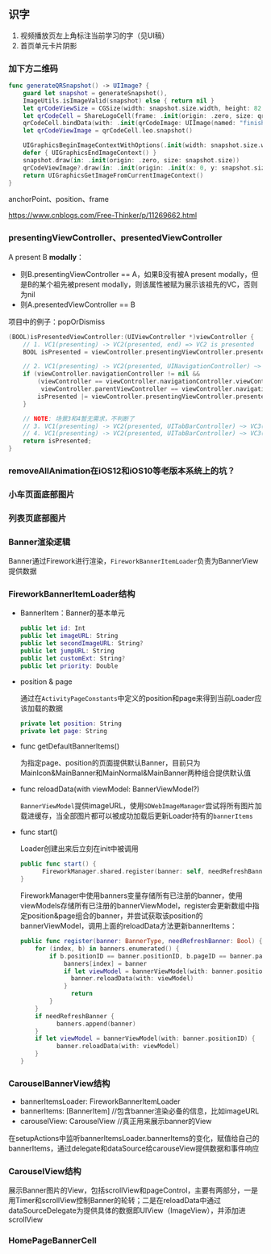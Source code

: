 ## 识字

1. 视频播放页左上角标注当前学习的字（见UI稿）
2. 首页单元卡片阴影



### 加下方二维码

```swift
func generateQRSnapshot() -> UIImage? {
    guard let snapshot = generateSnapshot(),
    ImageUtils.isImageValid(snapshot) else { return nil }
    let qrCodeViewSize = CGSize(width: snapshot.size.width, height: 82.0)
    let qrCodeCell = ShareLogoCell(frame: .init(origin: .zero, size: qrCodeViewSize))
    qrCodeCell.bindData(with: .init(qrCodeImage: UIImage(named: "finish_share_QR")))
    let qrCodeViewImage = qrCodeCell.leo.snapshot()

    UIGraphicsBeginImageContextWithOptions(.init(width: snapshot.size.width, height: snapshot.size.height + qrCodeViewSize.height), false, UIScreen.main.scale)
    defer { UIGraphicsEndImageContext() }
    snapshot.draw(in: .init(origin: .zero, size: snapshot.size))
    qrCodeViewImage?.draw(in: .init(origin: .init(x: 0, y: snapshot.size.height), size: qrCodeViewSize))
    return UIGraphicsGetImageFromCurrentImageContext()
}
```




anchorPoint、position、frame

https://www.cnblogs.com/Free-Thinker/p/11269662.html



### presentingViewController、presentedViewController

A present B **modally**：

- 则B.presentingViewController == A，如果B没有被A present modally，但是B的某个祖先被present modally，则该属性被赋为展示该祖先的VC，否则为nil
- 则A.presentedViewController == B

项目中的例子：popOrDismiss

```swift
(BOOL)isPresentedViewController:(UIViewController *)viewController {
    // 1. VC1(presenting) -> VC2(presented, end) => VC2 is presented
    BOOL isPresented = viewController.presentingViewController.presentedViewController == viewController;

    // 2. VC1(presenting) -> VC2(presented, UINavigationController) ~> VC3(pushed, end)  => VC2 and VC3 is presented
    if (viewController.navigationController != nil &&
        (viewController == viewController.navigationController.viewControllers[0] ||
         viewController.parentViewController == viewController.navigationController.viewControllers[0])) {
        isPresented |= viewController.presentingViewController.presentedViewController == viewController.navigationController;
    }

    // NOTE: 场景3和4暂无需求，不判断了
    // 3. VC1(presenting) -> VC2(presented, UITabBarController) ~> VC3(UINavigationController) ~> VC4(pushed, end)  => VC2, VC3 and VC4 is presented
    // 4. VC1(presenting) -> VC2(presented, UITabBarController) ~> VC3(end) => VC2 and VC3 is presented
    return isPresented;
}
```



### removeAllAnimation在iOS12和iOS10等老版本系统上的坑？

### 小车页面底部图片

### 列表页底部图片

### Banner渲染逻辑

Banner通过Firework进行渲染，`FireworkBannerItemLoader`负责为BannerView提供数据

### FireworkBannerItemLoader结构

- BannerItem：Banner的基本单元

  ```swift
  public let id: Int
  public let imageURL: String
  public let secondImageURL: String?
  public let jumpURL: String
  public let customExt: String?
  public let priority: Double
  ```

- position & page

  通过在`ActivityPageConstants`中定义的position和page来得到当前Loader应该加载的数据

  ```swift
  private let position: String
  private let page: String
  ```

- func getDefaultBannerItems()

  为指定page、position的页面提供默认Banner，目前只为MainIcon&MainBanner和MainNormal&MainBanner两种组合提供默认值

- func reloadData(with viewModel: BannerViewModel?)

  `BannerViewModel`提供imageURL，使用`SDWebImageManager`尝试将所有图片加载进缓存，当全部图片都可以被成功加载后更新Loader持有的`bannerItems`

- func start()

  Loader创建出来后立刻在init中被调用

  ```swift
  public func start() {
    	FireworkManager.shared.register(banner: self, needRefreshBanner: true)
  }
  ```

  FireworkManager中使用banners变量存储所有已注册的banner，使用viewModels存储所有已注册的bannerViewModel，register会更新数组中指定position&page组合的banner，并尝试获取该position的bannerViewModel，调用上面的reloadData方法更新bannerItems：

  ```swift
  public func register(banner: BannerType, needRefreshBanner: Bool) {
      for (index, b) in banners.enumerated() {
          if b.positionID == banner.positionID, b.pageID == banner.pageID  {
              banners[index] = banner
              if let viewModel = bannerViewModel(with: banner.positionID) {
                banner.reloadData(with: viewModel)
              }
            	return
          }
      }
      if needRefreshBanner {
        	banners.append(banner)
      }
      if let viewModel = bannerViewModel(with: banner.positionID) {
        	banner.reloadData(with: viewModel)
      }
  }
  ```

### CarouselBannerView结构

- bannerItemsLoader: FireworkBannerItemLoader 
- bannerItems: [BannerItem] //包含banner渲染必备的信息，比如imageURL
- carouselView: CarouselView //真正用来展示banner的View

在setupActions中监听bannerItemsLoader.bannerItems的变化，赋值给自己的bannerItems，通过delegate和dataSource给carouseView提供数据和事件响应

### CarouselView结构

展示Banner图片的View，包括scrollView和pageControl，主要有两部分，一是用Timer和scrollView控制Banner的轮转；二是在reloadData中通过dataSourceDelegate为提供具体的数据即UIView（ImageView），并添加进scrollView

### HomePageBannerCell

